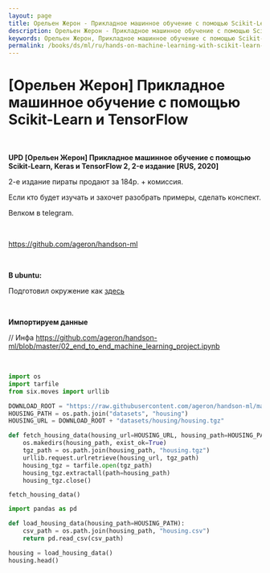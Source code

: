 ```yaml
---
layout: page
title: Орельен Жерон - Прикладное машинное обучение с помощью Scikit-Learn и TensorFlow [RUS, 2018]
description: Орельен Жерон - Прикладное машинное обучение с помощью Scikit-Learn и TensorFlow [RUS, 2018]
keywords: Орельен Жерон, Прикладное машинное обучение с помощью Scikit-Learn и TensorFlow
permalink: /books/ds/ml/ru/hands-on-machine-learning-with-scikit-learn-and-tensorflow/
---
```


# [Орельен Жерон] Прикладное машинное обучение с помощью Scikit-Learn и TensorFlow

<br/>

**UPD [Орельен Жерон] Прикладное машинное обучение с помощью Scikit-Learn, Keras и TensorFlow 2, 2-е издание [RUS, 2020]**

2-е издание пираты продают за 184р. + комиссия.

Если кто будет изучать и захочет разобрать примеры, сделать конспект.

Велком в telegram.

<br/>

https://github.com/ageron/handson-ml

<br/>

**В ubuntu:**

Подготовил окружение как <a href="/ds/devtools/python/virtualenv/">здесь</a>

<br/>

**Импортируем данные**

// Инфа
https://github.com/ageron/handson-ml/blob/master/02_end_to_end_machine_learning_project.ipynb

<br/>

```python
import os
import tarfile
from six.moves import urllib

DOWNLOAD_ROOT = "https://raw.githubusercontent.com/ageron/handson-ml/master/"
HOUSING_PATH = os.path.join("datasets", "housing")
HOUSING_URL = DOWNLOAD_ROOT + "datasets/housing/housing.tgz"

def fetch_housing_data(housing_url=HOUSING_URL, housing_path=HOUSING_PATH):
    os.makedirs(housing_path, exist_ok=True)
    tgz_path = os.path.join(housing_path, "housing.tgz")
    urllib.request.urlretrieve(housing_url, tgz_path)
    housing_tgz = tarfile.open(tgz_path)
    housing_tgz.extractall(path=housing_path)
    housing_tgz.close()
```

```
fetch_housing_data()
```

```python
import pandas as pd

def load_housing_data(housing_path=HOUSING_PATH):
    csv_path = os.path.join(housing_path, "housing.csv")
    return pd.read_csv(csv_path)
```

```python
housing = load_housing_data()
housing.head()
```
